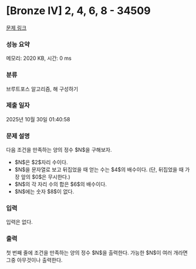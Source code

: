 # [Bronze IV] 2, 4, 6, 8 - 34509 

[문제 링크](https://www.acmicpc.net/problem/34509) 

### 성능 요약

메모리: 2020 KB, 시간: 0 ms

### 분류

브루트포스 알고리즘, 해 구성하기

### 제출 일자

2025년 10월 30일 01:40:58

### 문제 설명

<p>다음 조건을 만족하는 양의 정수 $N$을 구해보자.</p>

<ul>
<li>$N$은 $2$자리 수이다.</li>
<li>$N$을 문자열로 보고 뒤집었을 때 얻는 수는 $4$의 배수이다. (단, 뒤집었을 때 가장 앞의 $0$은 무시한다.)</li>
<li>$N$의 각 자리 수의 합은 $6$의 배수이다.</li>
<li>$N$에는 숫자 $8$이 없다.</li>
</ul>

### 입력 

 <p>입력은 없다.</p>

### 출력 

 <p>첫 번째 줄에 조건을 만족하는 양의 정수 $N$을 출력한다. 가능한 $N$이 여러 개라면 그중 아무것이나 출력한다.</p>

